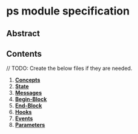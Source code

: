 # ps module specification

## Abstract

<!-- TODO: Create a abstract definition of what this module does, what functionality does it enable and how it can be used. -->

## Contents

// TODO: Create the below files if they are needed.

1. **[Concepts](01_concepts.md)**
2. **[State](02_state.md)**
3. **[Messages](03_messages.md)**
4. **[Begin-Block](04_begin_block.md)**
5. **[End-Block](05_end_block.md)**
6. **[Hooks](06_hooks.md)**
7. **[Events](07_events.md)**
8. **[Parameters](08_params.md)**
